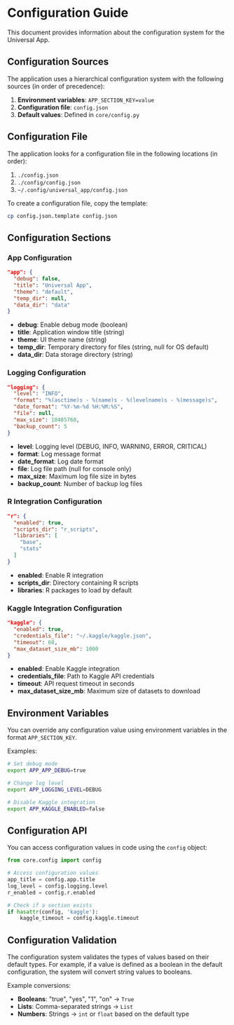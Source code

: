 # Configuration Guide

This document provides information about the configuration system for the Universal App.

## Configuration Sources

The application uses a hierarchical configuration system with the following sources (in order of precedence):

1. **Environment variables**: `APP_SECTION_KEY=value`
2. **Configuration file**: `config.json`
3. **Default values**: Defined in `core/config.py`

## Configuration File

The application looks for a configuration file in the following locations (in order):

1. `./config.json`
2. `./config/config.json`
3. `~/.config/universal_app/config.json`

To create a configuration file, copy the template:

```bash
cp config.json.template config.json
```

## Configuration Sections

### App Configuration

```json
"app": {
  "debug": false,
  "title": "Universal App",
  "theme": "default",
  "temp_dir": null,
  "data_dir": "data"
}
```

- **debug**: Enable debug mode (boolean)
- **title**: Application window title (string)
- **theme**: UI theme name (string)
- **temp_dir**: Temporary directory for files (string, null for OS default)
- **data_dir**: Data storage directory (string)

### Logging Configuration

```json
"logging": {
  "level": "INFO",
  "format": "%(asctime)s - %(name)s - %(levelname)s - %(message)s",
  "date_format": "%Y-%m-%d %H:%M:%S",
  "file": null,
  "max_size": 10485760,
  "backup_count": 5
}
```

- **level**: Logging level (DEBUG, INFO, WARNING, ERROR, CRITICAL)
- **format**: Log message format
- **date_format**: Log date format
- **file**: Log file path (null for console only)
- **max_size**: Maximum log file size in bytes
- **backup_count**: Number of backup log files

### R Integration Configuration

```json
"r": {
  "enabled": true,
  "scripts_dir": "r_scripts",
  "libraries": [
    "base",
    "stats"
  ]
}
```

- **enabled**: Enable R integration
- **scripts_dir**: Directory containing R scripts
- **libraries**: R packages to load by default

### Kaggle Integration Configuration

```json
"kaggle": {
  "enabled": true,
  "credentials_file": "~/.kaggle/kaggle.json",
  "timeout": 60,
  "max_dataset_size_mb": 1000
}
```

- **enabled**: Enable Kaggle integration
- **credentials_file**: Path to Kaggle API credentials
- **timeout**: API request timeout in seconds
- **max_dataset_size_mb**: Maximum size of datasets to download

## Environment Variables

You can override any configuration value using environment variables in the format `APP_SECTION_KEY`.

Examples:

```bash
# Set debug mode
export APP_APP_DEBUG=true

# Change log level
export APP_LOGGING_LEVEL=DEBUG

# Disable Kaggle integration
export APP_KAGGLE_ENABLED=false
```

## Configuration API

You can access configuration values in code using the `config` object:

```python
from core.config import config

# Access configuration values
app_title = config.app.title
log_level = config.logging.level
r_enabled = config.r.enabled

# Check if a section exists
if hasattr(config, 'kaggle'):
    kaggle_timeout = config.kaggle.timeout
```

## Configuration Validation

The configuration system validates the types of values based on their default types. For example, if a value is defined as a boolean in the default configuration, the system will convert string values to booleans.

Example conversions:

- **Booleans**: "true", "yes", "1", "on" → `True`
- **Lists**: Comma-separated strings → `List`
- **Numbers**: Strings → `int` or `float` based on the default type